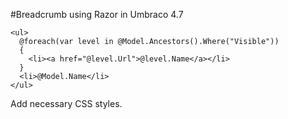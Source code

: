 #Breadcrumb using Razor in Umbraco 4.7

    <ul>
      @foreach(var level in @Model.Ancestors().Where("Visible"))
      {
        <li><a href="@level.Url">@level.Name</a></li>
      }
      <li>@Model.Name</li>
    </ul>

Add necessary CSS styles.